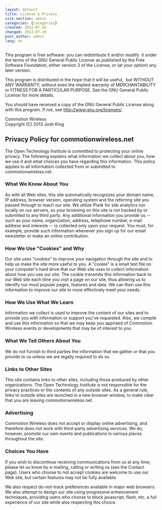 ```yaml
---
layout: default
title: License & Privacy
site_section: about
categories: {categories}
created: 2012-07-16
changed: 2013-07-19
post_author: admin
lang: en
---
```

  <p>This program is free software: you can redistribute it and/or modify  it under the terms of the GNU General Public License as published by the Free Software Foundation, either version 3 of the License, or (at your option) any later version.</p>

<p>This program is distributed in the hope that it will be useful,  but WITHOUT ANY WARRANTY; without even the implied warranty of MERCHANTABILITY or FITNESS FOR A PARTICULAR PURPOSE. See the GNU General Public License for more details.</p>

<p>You should have received a copy of the GNU General Public License along with this program. If not, see <a href="http://www.gnu.org/licenses/" target="_blank">http://www.gnu.org/licenses/</a>.</p>

<p>Commotion Wireless<br />
Copyright (C) 2013 Josh King</p>

<h2>Privacy Policy for commotionwireless.net</h2>

<p>The Open Technology Institute is committed to protecting your online privacy. The following explains what information we collect about you, how we use it and what choices you have regarding this information. This policy applies to all information collected from or submitted to commotionwireless.net.</p>

<h3>What We Know About You</h3>

<p>As with all Web sites, this site automatically recognizes your domain name, IP address, browser version, operating system and the referring site you passed through to reach our site. We utilize Piwik for site analytics run locally on our servers, so your browsing on this site is not tracked by or submitted to any third party. Any additional information you provide us -- such as your name, organization, address, telephone number, e-mail address and interests -- is collected only upon your request. You must, for example, provide such information whenever you sign up for our email newsletter or make an online contribution.</p>

<h3>How We Use "Cookies" and Why</h3>

<p>Our site uses "cookies" to improve your navigation through the site and to help us make the site more useful to you. A "cookie" is a small text file on your computer's hard drive that our Web site uses to collect information about how you use our site. The cookie transmits this information back to our Web site each time you visit a page on our site, thus allowing us to identify our most popular pages, features and data. We can then use this information to improve our site to more effectively meet your needs.</p>

<h3>How We Use What We Learn</h3>

<p>Information we collect is used to improve the content of our sites and to provide you with information or support you've requested. Also, we compile and use this information so that we may keep you apprised of Commotion Wireless events or developments that may be of interest to you.</p>

<h3>What We Tell Others About You</h3>

<p>We do not furnish to third parties the information that we gather or that you provide to us unless we are legally required to do so.</p>

<h3>Links to Other Sites</h3>

<p>This site contains links to other sites, including those produced by other organizations. The Open Technology Institute is not responsible for the privacy practices or the contents of any outside sites. As a general rule, links to outside sites are launched in a new browser window, to make clear that you are leaving commotionwireless.net.</p>

<h3>Advertising</h3>

<p>Commotion Wireless does not accept or display online advertising, and therefore does not work with third-party advertising services. We do, however, promote our own events and publications in various places throughout the site.</p>

<h3>Choices You Have</h3>

<p>If you wish to discontinue receiving communications from us at any time, please let us know by e-mailing, calling or writing us (see the Contact page). Users who choose to not accept cookies are welcome to use our Web site, but certain features may not be fully available.</p>

<p>We also respect do-not-track preferences available in major web browsers. We also attempt to design our site using progressive enhancement techniques, providing users who choose to block javascript, flash, etc. a full experience of our site while also respecting this choice.</p>
 
